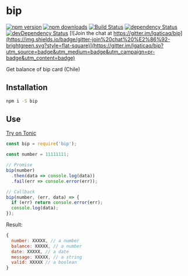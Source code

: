 # bip

[![npm version](https://img.shields.io/npm/v/bip.svg?style=flat-square)](https://www.npmjs.com/package/bip)
[![npm downloads](https://img.shields.io/npm/dm/bip.svg?style=flat-square)](https://www.npmjs.com/package/bip)
[![Build Status](https://img.shields.io/travis/lgaticaq/bip.svg?style=flat-square)](https://travis-ci.org/lgaticaq/bip)
[![dependency Status](https://img.shields.io/david/lgaticaq/bip.svg?style=flat-square)](https://david-dm.org/lgaticaq/bip#info=dependencies)
[![devDependency Status](https://img.shields.io/david/dev/lgaticaq/bip.svg?style=flat-square)](https://david-dm.org/lgaticaq/bip#info=devDependencies)
[![Join the chat at https://gitter.im/lgaticaq/bip](https://img.shields.io/badge/gitter-join%20chat%20%E2%86%92-brightgreen.svg?style=flat-square)](https://gitter.im/lgaticaq/bip?utm_source=badge&utm_medium=badge&utm_campaign=pr-badge&utm_content=badge)

Get balance of bip card (Chile)

## Installation

```bash
npm i -S bip
```

## Use

[Try on Tonic](https://tonicdev.com/npm/bip)
```js
const bip = require('bip');

const number = 11111111;

// Promise
bip(number)
  .then(data => console.log(data))
  .fail(err => console.error(err));

// Callback
bip(number, (err, data) => {
  if (err) return console.error(err);
  console.log(data);
});
```

Result:

```js
{
  number: XXXXX, // a number
  balance: XXXXX, // a number
  date: XXXXX, // a date
  message: XXXXX, // a string
  valid: XXXXX // a boolean
}
```
